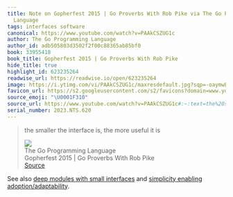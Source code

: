 ```yaml
---
title: Note on Gopherfest 2015 | Go Proverbs With Rob Pike via The Go Programming
  Language
tags: interfaces software
canonical: https://www.youtube.com/watch?v=PAAkCSZUG1c
author: The Go Programming Language
author_id: adb505803d3502f2f00c88365ab85bf0
book: 33955418
book_title: Gopherfest 2015 | Go Proverbs With Rob Pike
hide_title: true
highlight_id: 623235264
readwise_url: https://readwise.io/open/623235264
image: https://i.ytimg.com/vi/PAAkCSZUG1c/maxresdefault.jpg?sqp=-oaymwEmCIAKENAF8quKqQMa8AEB-AHUBoAC4AOKAgwIABABGFsgXShlMA8=&rs=AOn4CLBmNDFD9tzoC5yl8sZvNX3rzkySCA
favicon_url: https://s2.googleusercontent.com/s2/favicons?domain=www.youtube.com
source_emoji: "\U0001F310"
source_url: https://www.youtube.com/watch?v=PAAkCSZUG1c#:~:text=the%20smaller%20the,useful%20it%20is
serial_number: 2023.NTS.620
---
```

> the smaller the interface is, the more useful it is
> <div class="quoteback-footer"><div class="quoteback-avatar"><img class="mini-favicon" src="https://s2.googleusercontent.com/s2/favicons?domain=www.youtube.com"></div><div class="quoteback-metadata"><div class="metadata-inner"><span style="display:none">FROM:</span><div aria-label="The Go Programming Language" class="quoteback-author"> The Go Programming Language</div><div aria-label="Gopherfest 2015 | Go Proverbs With Rob Pike" class="quoteback-title"> Gopherfest 2015 | Go Proverbs With Rob Pike</div></div></div><div class="quoteback-backlink"><a target="_blank" aria-label="go to the full text of this quotation" rel="noopener" href="https://www.youtube.com/watch?v=PAAkCSZUG1c#:~:text=the%20smaller%20the,useful%20it%20is" class="quoteback-arrow"> Source</a></div></div>

See also [deep modules with small interfaces](https://notes.joshbeckman.org/notes/564645619) and [simplicity enabling adoption/adaptability](https://www.joshbeckman.org/notes/796269463).